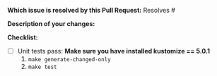 **Which issue is resolved by this Pull Request:**
Resolves #

**Description of your changes:**


**Checklist:**
- [ ] Unit tests pass:
  **Make sure you have installed kustomize == 5.0.1**
    1. `make generate-changed-only`
    2. `make test`
